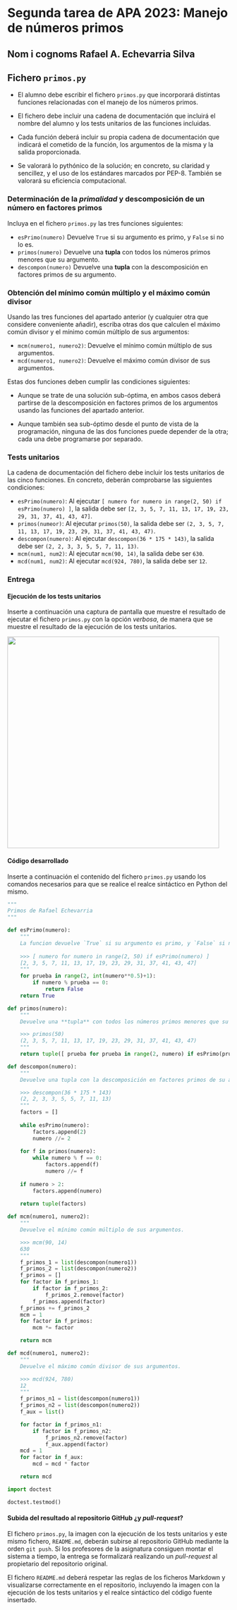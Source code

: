 # Segunda tarea de APA 2023: Manejo de números primos

## Nom i cognoms Rafael A. Echevarria Silva

## Fichero `primos.py`

- El alumno debe escribir el fichero `primos.py` que incorporará distintas funciones relacionadas con el manejo
  de los números primos.

- El fichero debe incluir una cadena de documentación que incluirá el nombre del alumno y los tests unitarios
  de las funciones incluidas.

- Cada función deberá incluir su propia cadena de documentación que indicará el cometido de la función, los
  argumentos de la misma y la salida proporcionada.

- Se valorará lo pythónico de la solución; en concreto, su claridad y sencillez, y el uso de los estándares marcados
  por PEP-8. También se valorará su eficiencia computacional.

### Determinación de la *primalidad* y descomposición de un número en factores primos

Incluya en el fichero `primos.py` las tres funciones siguientes:

- `esPrimo(numero)`   Devuelve `True` si su argumento es primo, y `False` si no lo es.
- `primos(numero)`    Devuelve una **tupla** con todos los números primos menores que su argumento.
- `descompon(numero)` Devuelve una **tupla** con la descomposición en factores primos de su argumento.

### Obtención del mínimo común múltiplo y el máximo común divisor

Usando las tres funciones del apartado anterior (y cualquier otra que considere conveniente añadir), escriba otras
dos que calculen el máximo común divisor y el mínimo común múltiplo de sus argumentos:

- `mcm(numero1, numero2)`:  Devuelve el mínimo común múltiplo de sus argumentos.
- `mcd(numero1, numero2)`:  Devuelve el máximo común divisor de sus argumentos.

Estas dos funciones deben cumplir las condiciones siguientes:

- Aunque se trate de una solución sub-óptima, en ambos casos deberá partirse de la descomposición en factores
  primos de los argumentos usando las funciones del apartado anterior.

- Aunque también sea sub-óptimo desde el punto de vista de la programación, ninguna de las dos funciones puede
  depender de la otra; cada una debe programarse por separado.

### Tests unitarios

La cadena de documentación del fichero debe incluir los tests unitarios de las cinco funciones. En concreto, deberán
comprobarse las siguientes condiciones:

- `esPrimo(numero)`:  Al ejecutar `[ numero for numero in range(2, 50) if esPrimo(numero) ]`, la salida debe ser
                      `[2, 3, 5, 7, 11, 13, 17, 19, 23, 29, 31, 37, 41, 43, 47]`.
- `primos(numeor)`: Al ejecutar `primos(50)`, la salida debe ser `(2, 3, 5, 7, 11, 13, 17, 19, 23, 29, 31, 37, 41, 43, 47)`.
- `descompon(numero)`: Al ejecutar `descompon(36 * 175 * 143)`, la salida debe ser `(2, 2, 3, 3, 5, 5, 7, 11, 13)`.
- `mcm(num1, num2)`: Al ejecutar `mcm(90, 14)`, la salida debe ser `630`.
- `mcd(num1, num2)`: Al ejecutar `mcd(924, 780)`, la salida debe ser `12`.

### Entrega

#### Ejecución de los tests unitarios

Inserte a continuación una captura de pantalla que muestre el resultado de ejecutar el fichero `primos.py` con la opción
*verbosa*, de manera que se muestre el resultado de la ejecución de los tests unitarios.

<img src="img/Imagen_1.JPG" width="480" align="center">

#### Código desarrollado

Inserte a continuación el contenido del fichero `primos.py` usando los comandos necesarios para que se realice el
realce sintáctico en Python del mismo.

```python
"""
Primos de Rafael Echevarria
"""

def esPrimo(numero):
    """
    La funcion devuelve `True` si su argumento es primo, y `False` si no lo es.
    
    >>> [ numero for numero in range(2, 50) if esPrimo(numero) ]
    [2, 3, 5, 7, 11, 13, 17, 19, 23, 29, 31, 37, 41, 43, 47]
    """
    for prueba in range(2, int(numero**0.5)+1):
        if numero % prueba == 0:
            return False
    return True

def primos(numero):
    """
    Devuelve una **tupla** con todos los números primos menores que su argumento.

    >>> primos(50)
    (2, 3, 5, 7, 11, 13, 17, 19, 23, 29, 31, 37, 41, 43, 47)
    """
    return tuple([ prueba for prueba in range(2, numero) if esPrimo(prueba) ])

def descompon(numero):
    """
    Devuelve una tupla con la descomposición en factores primos de su argumento.

    >>> descompon(36 * 175 * 143)
    (2, 2, 3, 3, 5, 5, 7, 11, 13)
    """
    factors = []
    
    while esPrimo(numero):
        factors.append(2)
        numero //= 2
    
    for f in primos(numero):
        while numero % f == 0:
            factors.append(f)
            numero //= f
    
    if numero > 2:
        factors.append(numero)
    
    return tuple(factors)

def mcm(numero1, numero2):
    """
    Devuelve el mínimo común múltiplo de sus argumentos.

    >>> mcm(90, 14)
    630
    """
    f_primos_1 = list(descompon(numero1))
    f_primos_2 = list(descompon(numero2))
    f_primos = []
    for factor in f_primos_1:
        if factor in f_primos_2:
            f_primos_2.remove(factor)
        f_primos.append(factor)
    f_primos += f_primos_2
    mcm = 1
    for factor in f_primos:
        mcm *= factor

    return mcm

def mcd(numero1, numero2):
    """
    Devuelve el máximo común divisor de sus argumentos.

    >>> mcd(924, 780)
    12
    """
    f_primos_n1 = list(descompon(numero1))
    f_primos_n2 = list(descompon(numero2))
    f_aux = list()

    for factor in f_primos_n1:
        if factor in f_primos_n2:
            f_primos_n2.remove(factor)
            f_aux.append(factor)
    mcd = 1 
    for factor in f_aux:
        mcd = mcd * factor

    return mcd

import doctest

doctest.testmod()
```

#### Subida del resultado al repositorio GitHub ¿y *pull-request*?

El fichero `primos.py`, la imagen con la ejecución de los tests unitarios y este mismo fichero, `README.md`, deberán
subirse al repositorio GitHub mediante la orden `git push`. Si los profesores de la asignatura consiguen montar el
sistema a tiempo, la entrega se formalizará realizando un *pull-request* al propietario del repositorio original.

El fichero `README.md` deberá respetar las reglas de los ficheros Markdown y visualizarse correctamente en el repositorio,
incluyendo la imagen con la ejecución de los tests unitarios y el realce sintáctico del código fuente insertado.
